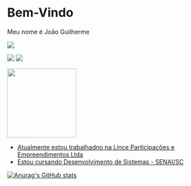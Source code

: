 # Bem-Vindo
Meu nome é João Guilherme 

<div>
<a href="https://instagram.com/Reinert_jg" target="_blank"><img loading="lazy" src="https://img.shields.io/badge/-Instagram-%23E4405F?style=for-the-badge&logo=instagram&logoColor=white" target="_blank"></a>

<a href = "mailto:jgcosta.re4@gmail.com"><img loading="lazy" src="https://img.shields.io/badge/Gmail-D14836?style=for-the-badge&logo=gmail&logoColor=white" target="_blank"></a>
<a href="https://www.linkedin.com/in/joão-guilherme-79934a27a/" target="_blank"><img loading="lazy" src="https://img.shields.io/badge/-LinkedIn-%230077B5?style=for-the-badge&logo=linkedin&logoColor=white" target="_blank"></a>   
</div>


<div>
<a href="https://github.com/Reinertjg">
<img loading="lazy" height="160em" src="https://github-readme-stats.vercel.app/api?username=Reinertjg&show_icons=true&theme=dark&include_all_commits=true&count_private=true"/>
  
</div>

- Atualmente estou trabalhadno na Lince Participações e Empreendimentos Ltda
- Estou cursando Desenvolvimento de Sistemas - SENAI/SC

![Anurag's GitHub stats](https://github-readme-stats.vercel.app/api?username=Reinertjg&theme=dark&show_icons=true)
